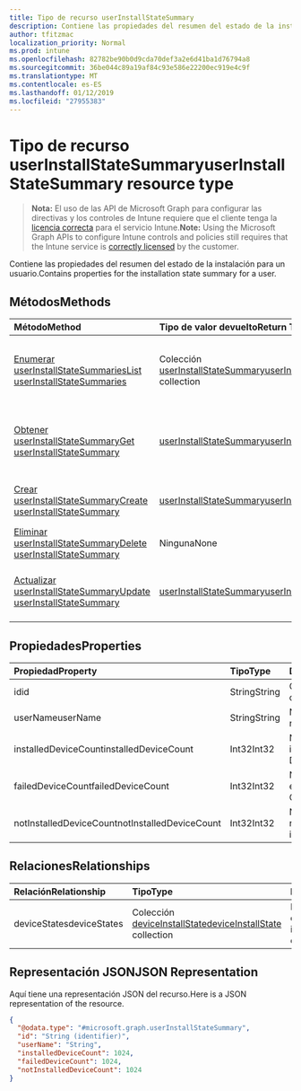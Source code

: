 ```yaml
---
title: Tipo de recurso userInstallStateSummary
description: Contiene las propiedades del resumen del estado de la instalación para un usuario.
author: tfitzmac
localization_priority: Normal
ms.prod: intune
ms.openlocfilehash: 82782be90b0d9cda70def3a2e6d41ba1d76794a8
ms.sourcegitcommit: 36be044c89a19af84c93e586e22200ec919e4c9f
ms.translationtype: MT
ms.contentlocale: es-ES
ms.lasthandoff: 01/12/2019
ms.locfileid: "27955383"
---
```

# <a name="userinstallstatesummary-resource-type"></a><span data-ttu-id="245d1-103">Tipo de recurso userInstallStateSummary</span><span class="sxs-lookup"><span data-stu-id="245d1-103">userInstallStateSummary resource type</span></span>

> <span data-ttu-id="245d1-104">**Nota:** El uso de las API de Microsoft Graph para configurar las directivas y los controles de Intune requiere que el cliente tenga la [licencia correcta](https://go.microsoft.com/fwlink/?linkid=839381) para el servicio Intune.</span><span class="sxs-lookup"><span data-stu-id="245d1-104">**Note:** Using the Microsoft Graph APIs to configure Intune controls and policies still requires that the Intune service is [correctly licensed](https://go.microsoft.com/fwlink/?linkid=839381) by the customer.</span></span>

<span data-ttu-id="245d1-105">Contiene las propiedades del resumen del estado de la instalación para un usuario.</span><span class="sxs-lookup"><span data-stu-id="245d1-105">Contains properties for the installation state summary for a user.</span></span>
## <a name="methods"></a><span data-ttu-id="245d1-106">Métodos</span><span class="sxs-lookup"><span data-stu-id="245d1-106">Methods</span></span>
|<span data-ttu-id="245d1-107">Método</span><span class="sxs-lookup"><span data-stu-id="245d1-107">Method</span></span>|<span data-ttu-id="245d1-108">Tipo de valor devuelto</span><span class="sxs-lookup"><span data-stu-id="245d1-108">Return Type</span></span>|<span data-ttu-id="245d1-109">Descripción</span><span class="sxs-lookup"><span data-stu-id="245d1-109">Description</span></span>|
|:---|:---|:---|
|[<span data-ttu-id="245d1-110">Enumerar userInstallStateSummaries</span><span class="sxs-lookup"><span data-stu-id="245d1-110">List userInstallStateSummaries</span></span>](../api/intune-books-userinstallstatesummary-list.md)|<span data-ttu-id="245d1-111">Colección [userInstallStateSummary](../resources/intune-books-userinstallstatesummary.md)</span><span class="sxs-lookup"><span data-stu-id="245d1-111">[userInstallStateSummary](../resources/intune-books-userinstallstatesummary.md) collection</span></span>|<span data-ttu-id="245d1-112">Enumere las propiedades y las relaciones de los objetos [userInstallStateSummary](../resources/intune-books-userinstallstatesummary.md).</span><span class="sxs-lookup"><span data-stu-id="245d1-112">List properties and relationships of the [userInstallStateSummary](../resources/intune-books-userinstallstatesummary.md) objects.</span></span>|
|[<span data-ttu-id="245d1-113">Obtener userInstallStateSummary</span><span class="sxs-lookup"><span data-stu-id="245d1-113">Get userInstallStateSummary</span></span>](../api/intune-books-userinstallstatesummary-get.md)|[<span data-ttu-id="245d1-114">userInstallStateSummary</span><span class="sxs-lookup"><span data-stu-id="245d1-114">userInstallStateSummary</span></span>](../resources/intune-books-userinstallstatesummary.md)|<span data-ttu-id="245d1-115">Lea las propiedades y las relaciones del objeto [userInstallStateSummary](../resources/intune-books-userinstallstatesummary.md).</span><span class="sxs-lookup"><span data-stu-id="245d1-115">Read properties and relationships of the [userInstallStateSummary](../resources/intune-books-userinstallstatesummary.md) object.</span></span>|
|[<span data-ttu-id="245d1-116">Crear userInstallStateSummary</span><span class="sxs-lookup"><span data-stu-id="245d1-116">Create userInstallStateSummary</span></span>](../api/intune-books-userinstallstatesummary-create.md)|[<span data-ttu-id="245d1-117">userInstallStateSummary</span><span class="sxs-lookup"><span data-stu-id="245d1-117">userInstallStateSummary</span></span>](../resources/intune-books-userinstallstatesummary.md)|<span data-ttu-id="245d1-118">Cree un objeto [userInstallStateSummary](../resources/intune-books-userinstallstatesummary.md).</span><span class="sxs-lookup"><span data-stu-id="245d1-118">Create a new [userInstallStateSummary](../resources/intune-books-userinstallstatesummary.md) object.</span></span>|
|[<span data-ttu-id="245d1-119">Eliminar userInstallStateSummary</span><span class="sxs-lookup"><span data-stu-id="245d1-119">Delete userInstallStateSummary</span></span>](../api/intune-books-userinstallstatesummary-delete.md)|<span data-ttu-id="245d1-120">Ninguna</span><span class="sxs-lookup"><span data-stu-id="245d1-120">None</span></span>|<span data-ttu-id="245d1-121">Elimina un [userInstallStateSummary](../resources/intune-books-userinstallstatesummary.md)</span><span class="sxs-lookup"><span data-stu-id="245d1-121">Deletes a [userInstallStateSummary](../resources/intune-books-userinstallstatesummary.md).</span></span>|
|[<span data-ttu-id="245d1-122">Actualizar userInstallStateSummary</span><span class="sxs-lookup"><span data-stu-id="245d1-122">Update userInstallStateSummary</span></span>](../api/intune-books-userinstallstatesummary-update.md)|[<span data-ttu-id="245d1-123">userInstallStateSummary</span><span class="sxs-lookup"><span data-stu-id="245d1-123">userInstallStateSummary</span></span>](../resources/intune-books-userinstallstatesummary.md)|<span data-ttu-id="245d1-124">Actualice las propiedades de un objeto [userInstallStateSummary](../resources/intune-books-userinstallstatesummary.md).</span><span class="sxs-lookup"><span data-stu-id="245d1-124">Update the properties of a [userInstallStateSummary](../resources/intune-books-userinstallstatesummary.md) object.</span></span>|

## <a name="properties"></a><span data-ttu-id="245d1-125">Propiedades</span><span class="sxs-lookup"><span data-stu-id="245d1-125">Properties</span></span>
|<span data-ttu-id="245d1-126">Propiedad</span><span class="sxs-lookup"><span data-stu-id="245d1-126">Property</span></span>|<span data-ttu-id="245d1-127">Tipo</span><span class="sxs-lookup"><span data-stu-id="245d1-127">Type</span></span>|<span data-ttu-id="245d1-128">Descripción</span><span class="sxs-lookup"><span data-stu-id="245d1-128">Description</span></span>|
|:---|:---|:---|
|<span data-ttu-id="245d1-129">id</span><span class="sxs-lookup"><span data-stu-id="245d1-129">id</span></span>|<span data-ttu-id="245d1-130">String</span><span class="sxs-lookup"><span data-stu-id="245d1-130">String</span></span>|<span data-ttu-id="245d1-131">Clave de la entidad.</span><span class="sxs-lookup"><span data-stu-id="245d1-131">Key of the entity.</span></span>|
|<span data-ttu-id="245d1-132">userName</span><span class="sxs-lookup"><span data-stu-id="245d1-132">userName</span></span>|<span data-ttu-id="245d1-133">String</span><span class="sxs-lookup"><span data-stu-id="245d1-133">String</span></span>|<span data-ttu-id="245d1-134">Nombre de usuario.</span><span class="sxs-lookup"><span data-stu-id="245d1-134">User name.</span></span>|
|<span data-ttu-id="245d1-135">installedDeviceCount</span><span class="sxs-lookup"><span data-stu-id="245d1-135">installedDeviceCount</span></span>|<span data-ttu-id="245d1-136">Int32</span><span class="sxs-lookup"><span data-stu-id="245d1-136">Int32</span></span>|<span data-ttu-id="245d1-137">Número de dispositivos instalados.</span><span class="sxs-lookup"><span data-stu-id="245d1-137">Installed Device Count.</span></span>|
|<span data-ttu-id="245d1-138">failedDeviceCount</span><span class="sxs-lookup"><span data-stu-id="245d1-138">failedDeviceCount</span></span>|<span data-ttu-id="245d1-139">Int32</span><span class="sxs-lookup"><span data-stu-id="245d1-139">Int32</span></span>|<span data-ttu-id="245d1-140">Número de dispositivos erróneos.</span><span class="sxs-lookup"><span data-stu-id="245d1-140">Failed Device Count.</span></span>|
|<span data-ttu-id="245d1-141">notInstalledDeviceCount</span><span class="sxs-lookup"><span data-stu-id="245d1-141">notInstalledDeviceCount</span></span>|<span data-ttu-id="245d1-142">Int32</span><span class="sxs-lookup"><span data-stu-id="245d1-142">Int32</span></span>|<span data-ttu-id="245d1-143">Número de dispositivos no instalados.</span><span class="sxs-lookup"><span data-stu-id="245d1-143">Not installed device count.</span></span>|

## <a name="relationships"></a><span data-ttu-id="245d1-144">Relaciones</span><span class="sxs-lookup"><span data-stu-id="245d1-144">Relationships</span></span>
|<span data-ttu-id="245d1-145">Relación</span><span class="sxs-lookup"><span data-stu-id="245d1-145">Relationship</span></span>|<span data-ttu-id="245d1-146">Tipo</span><span class="sxs-lookup"><span data-stu-id="245d1-146">Type</span></span>|<span data-ttu-id="245d1-147">Descripción</span><span class="sxs-lookup"><span data-stu-id="245d1-147">Description</span></span>|
|:---|:---|:---|
|<span data-ttu-id="245d1-148">deviceStates</span><span class="sxs-lookup"><span data-stu-id="245d1-148">deviceStates</span></span>|<span data-ttu-id="245d1-149">Colección [deviceInstallState](../resources/intune-books-deviceinstallstate.md)</span><span class="sxs-lookup"><span data-stu-id="245d1-149">[deviceInstallState](../resources/intune-books-deviceinstallstate.md) collection</span></span>|<span data-ttu-id="245d1-150">El estado de instalación del libro electrónico.</span><span class="sxs-lookup"><span data-stu-id="245d1-150">The install state of the eBook.</span></span>|

## <a name="json-representation"></a><span data-ttu-id="245d1-151">Representación JSON</span><span class="sxs-lookup"><span data-stu-id="245d1-151">JSON Representation</span></span>
<span data-ttu-id="245d1-152">Aquí tiene una representación JSON del recurso.</span><span class="sxs-lookup"><span data-stu-id="245d1-152">Here is a JSON representation of the resource.</span></span>
<!-- {
  "blockType": "resource",
  "keyProperty": "id",
  "@odata.type": "microsoft.graph.userInstallStateSummary"
}
-->
``` json
{
  "@odata.type": "#microsoft.graph.userInstallStateSummary",
  "id": "String (identifier)",
  "userName": "String",
  "installedDeviceCount": 1024,
  "failedDeviceCount": 1024,
  "notInstalledDeviceCount": 1024
}
```




